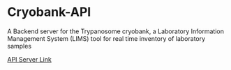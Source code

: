 # Cryobank-API
A Backend server for the Trypanosome cryobank, a Laboratory Information Management System (LIMS) tool for real time inventory of laboratory samples

[API Server Link](https://cryobank.herokuapp.com/)
